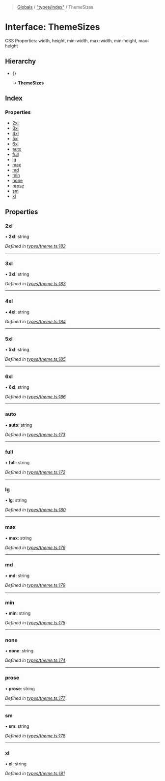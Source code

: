 > [Globals](../README.md) / ["types/index"](../modules/_types_index_.md) / ThemeSizes

# Interface: ThemeSizes

CSS Properties: width, height, min-width, max-width, min-height, max-height

## Hierarchy

* {}

  ↳ **ThemeSizes**

## Index

### Properties

* [2xl](_types_index_.themesizes.md#2xl)
* [3xl](_types_index_.themesizes.md#3xl)
* [4xl](_types_index_.themesizes.md#4xl)
* [5xl](_types_index_.themesizes.md#5xl)
* [6xl](_types_index_.themesizes.md#6xl)
* [auto](_types_index_.themesizes.md#auto)
* [full](_types_index_.themesizes.md#full)
* [lg](_types_index_.themesizes.md#lg)
* [max](_types_index_.themesizes.md#max)
* [md](_types_index_.themesizes.md#md)
* [min](_types_index_.themesizes.md#min)
* [none](_types_index_.themesizes.md#none)
* [prose](_types_index_.themesizes.md#prose)
* [sm](_types_index_.themesizes.md#sm)
* [xl](_types_index_.themesizes.md#xl)

## Properties

### 2xl

•  **2xl**: string

*Defined in [types/theme.ts:182](https://github.com/kenoxa/beamwind/blob/main/packages/beamwind/src/types/theme.ts#L182)*

___

### 3xl

•  **3xl**: string

*Defined in [types/theme.ts:183](https://github.com/kenoxa/beamwind/blob/main/packages/beamwind/src/types/theme.ts#L183)*

___

### 4xl

•  **4xl**: string

*Defined in [types/theme.ts:184](https://github.com/kenoxa/beamwind/blob/main/packages/beamwind/src/types/theme.ts#L184)*

___

### 5xl

•  **5xl**: string

*Defined in [types/theme.ts:185](https://github.com/kenoxa/beamwind/blob/main/packages/beamwind/src/types/theme.ts#L185)*

___

### 6xl

•  **6xl**: string

*Defined in [types/theme.ts:186](https://github.com/kenoxa/beamwind/blob/main/packages/beamwind/src/types/theme.ts#L186)*

___

### auto

•  **auto**: string

*Defined in [types/theme.ts:173](https://github.com/kenoxa/beamwind/blob/main/packages/beamwind/src/types/theme.ts#L173)*

___

### full

•  **full**: string

*Defined in [types/theme.ts:172](https://github.com/kenoxa/beamwind/blob/main/packages/beamwind/src/types/theme.ts#L172)*

___

### lg

•  **lg**: string

*Defined in [types/theme.ts:180](https://github.com/kenoxa/beamwind/blob/main/packages/beamwind/src/types/theme.ts#L180)*

___

### max

•  **max**: string

*Defined in [types/theme.ts:176](https://github.com/kenoxa/beamwind/blob/main/packages/beamwind/src/types/theme.ts#L176)*

___

### md

•  **md**: string

*Defined in [types/theme.ts:179](https://github.com/kenoxa/beamwind/blob/main/packages/beamwind/src/types/theme.ts#L179)*

___

### min

•  **min**: string

*Defined in [types/theme.ts:175](https://github.com/kenoxa/beamwind/blob/main/packages/beamwind/src/types/theme.ts#L175)*

___

### none

•  **none**: string

*Defined in [types/theme.ts:174](https://github.com/kenoxa/beamwind/blob/main/packages/beamwind/src/types/theme.ts#L174)*

___

### prose

•  **prose**: string

*Defined in [types/theme.ts:177](https://github.com/kenoxa/beamwind/blob/main/packages/beamwind/src/types/theme.ts#L177)*

___

### sm

•  **sm**: string

*Defined in [types/theme.ts:178](https://github.com/kenoxa/beamwind/blob/main/packages/beamwind/src/types/theme.ts#L178)*

___

### xl

•  **xl**: string

*Defined in [types/theme.ts:181](https://github.com/kenoxa/beamwind/blob/main/packages/beamwind/src/types/theme.ts#L181)*
